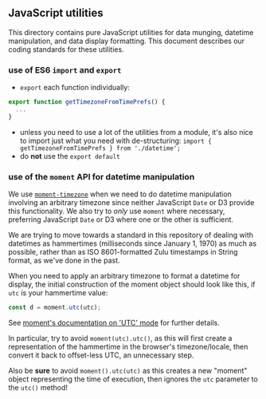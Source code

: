 ## JavaScript utilities

This directory contains pure JavaScript utilities for data munging, datetime manipulation, and data display formatting. This document describes our coding standards for these utilities.

### use of ES6 `import` and `export`

- `export` each function individually:
```JavaScript
export function getTimezoneFromTimePrefs() {
  ...
}
```
- unless you need to use a lot of the utilities from a module, it's also nice to import just what you need with de-structuring: `import { getTimezoneFromTimePrefs } from './datetime';`
- do **not** use the `export default`

### use of the `moment` API for datetime manipulation

We use [`moment-timezone`](http://momentjs.com/timezone/) when we need to do datetime manipulation involving an arbitrary timezone since neither JavaScript `Date` or D3 provide this functionality. We also try to *only* use `moment` where necessary, preferring JavaScript `Date` or D3 where one or the other is sufficient.

We are trying to move towards a standard in this repository of dealing with datetimes as hammertimes (milliseconds since January 1, 1970) as much as possible, rather than as ISO 8601-formatted Zulu timestamps in String format, as we've done in the past.

When you need to apply an arbitrary timezone to format a datetime for display, the initial construction of the moment object should look like this, if `utc` is your hammertime value:

```JavaScript
const d = moment.utc(utc);
```

See [moment's documentation on 'UTC' mode](http://momentjs.com/docs/#/parsing/utc/) for further details.

In particular, try to avoid `moment(utc).utc()`, as this will first create a representation of the hammertime in the browser's timezone/locale, then convert it back to offset-less UTC, an unnecessary step.

Also be **sure** to avoid `moment().utc(utc)` as this creates a new "moment" object representing the time of execution, then ignores the `utc` parameter to the `utc()` method!
